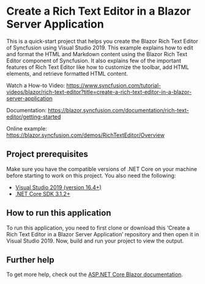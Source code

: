 # Create a Rich Text Editor in a Blazor Server Application

This is a quick-start project that helps you create the Blazor Rich Text Editor of Syncfusion using Visual Studio 2019. This example explains how to edit and format the HTML and Markdown content using the Blazor Rich Text Editor component of Syncfusion. It also explains few of the important features of Rich Text Editor like how to customize the toolbar, add HTML elements, and retrieve formatted HTML content.

Watch a How-to Video: https://www.syncfusion.com/tutorial-videos/blazor/rich-text-editor?title=create-a-rich-text-editor-in-a-blazor-server-application

Documentation: 
https://blazor.syncfusion.com/documentation/rich-text-editor/getting-started

Online example: https://blazor.syncfusion.com/demos/RichTextEditor/Overview

## Project prerequisites
Make sure you have the compatible versions of .NET Core on your machine before starting to work on this project. You also need the following:
* [Visual Studio 2019 (version 16.4+)]( https://visualstudio.microsoft.com/downloads)
* [.NET Core SDK 3.1.2+](https://dotnet.microsoft.com/download/dotnet-core/3.1)

## How to run this application
To run this application, you need to first clone or download this ‘Create a Rich Text Editor in a Blazor Server Application’ repository and then open it in Visual Studio 2019. Now, build and run your project to view the output.

## Further help

To get more help, check out the [ASP.NET Core Blazor documentation](https://docs.microsoft.com/en-us/aspnet/core/blazor).

